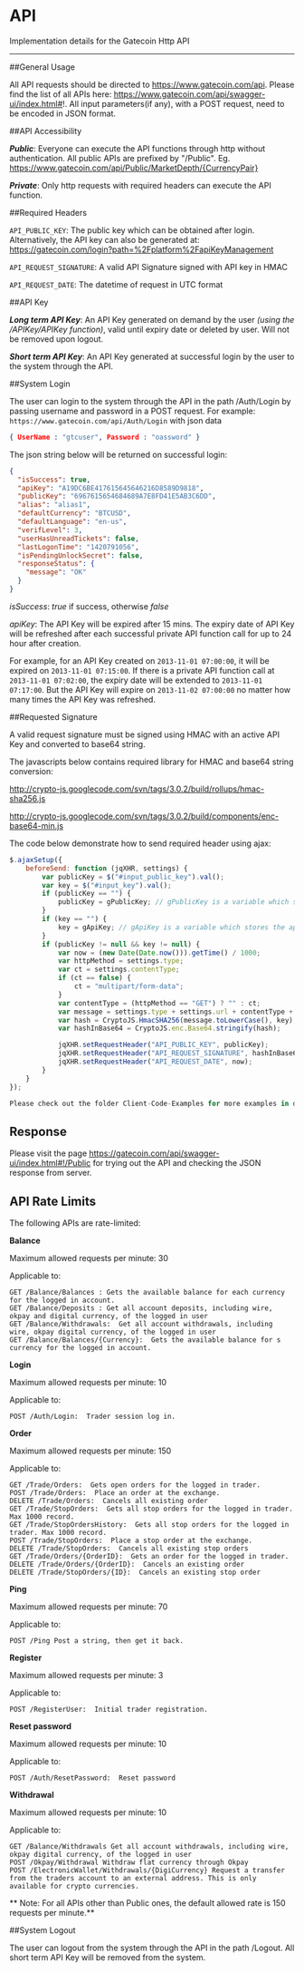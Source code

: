 API
===

Implementation details for the Gatecoin Http API

---
##General Usage

All API requests should be directed to https://www.gatecoin.com/api.
Please find the list of all APIs here: https://www.gatecoin.com/api/swagger-ui/index.html#!. 
All input parameters(if any), with a POST request, need to be encoded in JSON format.

##API Accessibility

__*Public*__: Everyone can execute the API functions through http without authentication. All public APIs are prefixed by "/Public". Eg. https://www.gatecoin.com/api/Public/MarketDepth/{CurrencyPair}

__*Private*__: Only http requests with required headers can execute the API function.


##Required Headers

`API_PUBLIC_KEY`: The public key which can be obtained after login. Alternatively, the API key can also be generated at:  https://gatecoin.com/login?path=%2Fplatform%2FapiKeyManagement

`API_REQUEST_SIGNATURE`: A valid API Signature signed with API key in HMAC

`API_REQUEST_DATE`: The datetime of request in UTC format


##API Key

__*Long term API Key*__: An API Key generated on demand by the user *(using the /APIKey/APIKey function)*, valid until expiry date or deleted by user. Will not be removed upon logout.

__*Short term API Key*__: An API Key generated at successful login by the user to the system through the API.

##System Login

The user can login to the system through the API in the path /Auth/Login by passing username and password in a POST request. For example: `https://www.gatecoin.com/api/Auth/Login` with json data 
```json
{ UserName : "gtcuser", Password : "oassword" }
```
The json string below will be returned on successful login:
```json
{
  "isSuccess": true,
  "apiKey": "A19DC6BE417615645646216D8589D9818",
  "publicKey": "6967615654684689A7E8FD41E5AB3C6DD",
  "alias": "alias1",
  "defaultCurrency": "BTCUSD",
  "defaultLanguage": "en-us",
  "verifLevel": 3,
  "userHasUnreadTickets": false,
  "lastLogonTime": "1420791056",
  "isPendingUnlockSecret": false,
  "responseStatus": {
    "message": "OK"
  }
}
```

*isSuccess*: *true* if success, otherwise *false*

*apiKey*: The API Key will be expired after 15 mins. The expiry date of API Key will be refreshed after each successful private API function call for up to 24 hour after creation.

For example, for an API Key created on `2013-11-01 07:00:00`, it will be expired on `2013-11-01 07:15:00`. If there is a private API function call at `2013-11-01 07:02:00`, the expiry date will be extended to `2013-11-01 07:17:00`. But the API Key will expire on `2013-11-02 07:00:00` no matter how many times the API Key was refreshed.

##Requested Signature

A valid request signature must be signed using HMAC with an active API Key and converted to base64 string.

The javascripts below contains required library for HMAC and base64 string conversion:

http://crypto-js.googlecode.com/svn/tags/3.0.2/build/rollups/hmac-sha256.js

http://crypto-js.googlecode.com/svn/tags/3.0.2/build/components/enc-base64-min.js

The code below demonstrate how to send required header using ajax:

```javascript
$.ajaxSetup({
	beforeSend: function (jqXHR, settings) {
		var publicKey = $("#input_public_key").val();
		var key = $("#input_key").val();
		if (publicKey == "") {
			publicKey = gPublicKey; // gPublicKey is a variable which stores the publicKey when login
		}
		if (key == "") {
			key = gApiKey; // gApiKey is a variable which stores the apiKey when login
		}
		if (publicKey != null && key != null) {
			var now = (new Date(Date.now())).getTime() / 1000;
			var httpMethod = settings.type;
			var ct = settings.contentType;
			if (ct == false) {
				ct = "multipart/form-data";
			}
			var contentType = (httpMethod == "GET") ? "" : ct;
			var message = settings.type + settings.url + contentType + now;
			var hash = CryptoJS.HmacSHA256(message.toLowerCase(), key);
			var hashInBase64 = CryptoJS.enc.Base64.stringify(hash);

			jqXHR.setRequestHeader("API_PUBLIC_KEY", publicKey);
			jqXHR.setRequestHeader("API_REQUEST_SIGNATURE", hashInBase64);
			jqXHR.setRequestHeader("API_REQUEST_DATE", now);
		}
	}
});

Please check out the folder Client-Code-Examples for more examples in different programming languages.
```
## Response 
Please visit the page https://gatecoin.com/api/swagger-ui/index.html#!/Public for trying out the API and checking the JSON response from server.

## API Rate Limits
The following APIs are rate-limited:

**Balance**

Maximum allowed requests per minute: 30 

Applicable to:

```
GET /Balance/Balances : Gets the available balance for each currency for the logged in account.
GET /Balance/Deposits : Get all account deposits, including wire, okpay and digital currency, of the logged in user
GET /Balance/Withdrawals:  Get all account withdrawals, including wire, okpay digital currency, of the logged in user
GET /Balance/Balances/{Currency}:  Gets the available balance for s currency for the logged in account.
```

**Login**

Maximum allowed requests per minute: 10 

Applicable to:

```
POST /Auth/Login:  Trader session log in.
```

**Order**

Maximum allowed requests per minute: 150 

Applicable to:

```
GET /Trade/Orders:  Gets open orders for the logged in trader.
POST /Trade/Orders:  Place an order at the exchange.
DELETE /Trade/Orders:  Cancels all existing order
GET /Trade/StopOrders:  Gets all stop orders for the logged in trader. Max 1000 record.
GET /Trade/StopOrdersHistory:  Gets all stop orders for the logged in trader. Max 1000 record.
POST /Trade/StopOrders:  Place a stop order at the exchange.
DELETE /Trade/StopOrders:  Cancels all existing stop orders
GET /Trade/Orders/{OrderID}:  Gets an order for the logged in trader.
DELETE /Trade/Orders/{OrderID}:  Cancels an existing order
DELETE /Trade/StopOrders/{ID}:  Cancels an existing stop order
```

**Ping**

Maximum allowed requests per minute: 70

Applicable to:

```
POST /Ping Post a string, then get it back.
```

**Register**

Maximum allowed requests per minute: 3

Applicable to:

```
POST /RegisterUser:  Initial trader registration.
```

**Reset password**

Maximum allowed requests per minute: 10

Applicable to:

```
POST /Auth/ResetPassword:  Reset password

```
**Withdrawal**

Maximum allowed requests per minute: 10

Applicable to:

```
GET /Balance/Withdrawals Get all account withdrawals, including wire, okpay digital currency, of the logged in user
POST /Okpay/Withdrawal Withdraw flat currency through Okpay
POST /ElectronicWallet/Withdrawals/{DigiCurrency} Request a transfer from the traders account to an external address. This is only available for crypto currencies.

```

** Note: For all APIs other than Public ones, the default allowed rate is 150 requests per minute.** 


##System Logout

The user can logout from the system through the API in the path /Logout. All short term API Key will be removed from the system.




